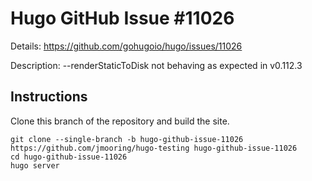 # Hugo GitHub Issue #11026

Details: <https://github.com/gohugoio/hugo/issues/11026>

Description: --renderStaticToDisk not behaving as expected in v0.112.3

## Instructions

Clone this branch of the repository and build the site.

```text
git clone --single-branch -b hugo-github-issue-11026 https://github.com/jmooring/hugo-testing hugo-github-issue-11026
cd hugo-github-issue-11026
hugo server
```
